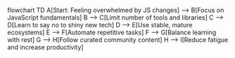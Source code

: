 flowchart TD
    A[Start: Feeling overwhelmed by JS changes] --> B[Focus on JavaScript fundamentals]
    B --> C[Limit number of tools and libraries]
    C --> D[Learn to say no to shiny new tech]
    D --> E[Use stable, mature ecosystems]
    E --> F[Automate repetitive tasks]
    F --> G[Balance learning with rest]
    G --> H[Follow curated community content]
    H --> I[Reduce fatigue and increase productivity]

